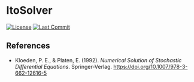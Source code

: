 # ItoSolver
[![License](https://img.shields.io/github/license/faisaljayousi/ItoSolver)](https://opensource.org/licenses/MIT)
[![Last Commit](https://img.shields.io/github/last-commit/faisaljayousi/FibreSight)](https://github.com/faisaljayousi/ItoSolver/commits)

## References

- Kloeden, P. E., & Platen, E. (1992). *Numerical Solution of Stochastic Differential Equations*. Springer-Verlag. https://doi.org/10.1007/978-3-662-12616-5
